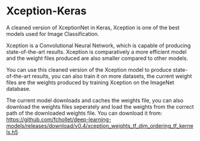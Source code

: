 # Xception-Keras
A cleaned version of XceptionNet in Keras, Xception is one of the best models used for Image Classification. 

Xception is a Convolutional Neural Network, which is capable of producing state-of-the-art results. Xception is comparatively a more efficient model and the weight files produced are also smaller compared to other models. 

You can use this cleaned version of the Xception model to produce state-of-the-art results, you can also train it on more datasets, the current weight files are the weights produced by training Xception on the ImageNet database.

The current model downloads and caches the weights file, you can also download the weights files seperately and load the weights from the correct path of the downloaded weights file. You can download it from:
https://github.com/fchollet/deep-learning-models/releases/download/v0.4/xception_weights_tf_dim_ordering_tf_kernels.h5
